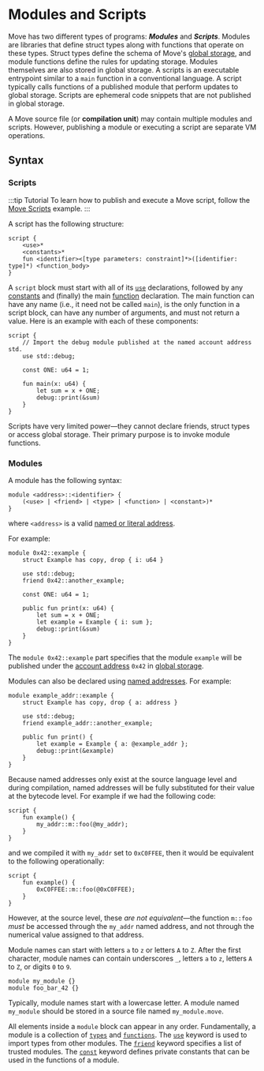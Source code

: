 # Modules and Scripts

Move has two different types of programs: **_Modules_** and **_Scripts_**. Modules are libraries that define struct types along with functions that operate on these types. Struct types define the schema of Move's [global storage](./global-storage-structure.md), and module functions define the rules for updating storage. Modules themselves are also stored in global storage. A scripts is an executable entrypoint similar to a `main` function in a conventional language. A script typically calls functions of a published module that perform updates to global storage. Scripts are ephemeral code snippets that are not published in global storage.

A Move source file (or **compilation unit**) may contain multiple modules and scripts. However, publishing a module or executing a script are separate VM operations.

## Syntax

### Scripts

:::tip Tutorial
To learn how to publish and execute a Move script, follow the [Move Scripts](../move-on-aptos/move-scripts.md) example.
:::

A script has the following structure:

```text
script {
    <use>*
    <constants>*
    fun <identifier><[type parameters: constraint]*>([identifier: type]*) <function_body>
}
```

A `script` block must start with all of its [`use`](./uses.md) declarations, followed by any [constants](./constants.md) and (finally) the main
[function](./functions.md) declaration.
The main function can have any name (i.e., it need not be called `main`), is the only function in a script block, can have any number of
arguments, and must not return a value. Here is an example with each of these components:

```move
script {
    // Import the debug module published at the named account address std.
    use std::debug;

    const ONE: u64 = 1;

    fun main(x: u64) {
        let sum = x + ONE;
        debug::print(&sum)
    }
}
```

Scripts have very limited power—they cannot declare friends, struct types or access global storage. Their primary purpose is to invoke module functions.

### Modules

A module has the following syntax:

```text
module <address>::<identifier> {
    (<use> | <friend> | <type> | <function> | <constant>)*
}
```

where `<address>` is a valid [named or literal address](./address.md).

For example:

```move
module 0x42::example {
    struct Example has copy, drop { i: u64 }

    use std::debug;
    friend 0x42::another_example;

    const ONE: u64 = 1;

    public fun print(x: u64) {
        let sum = x + ONE;
        let example = Example { i: sum };
        debug::print(&sum)
    }
}
```

The `module 0x42::example` part specifies that the module `example` will be published under the [account address](./address.md) `0x42` in [global storage](./global-storage-structure.md).

Modules can also be declared using [named addresses](./address.md). For example:

```move
module example_addr::example {
    struct Example has copy, drop { a: address }

    use std::debug;
    friend example_addr::another_example;

    public fun print() {
        let example = Example { a: @example_addr };
        debug::print(&example)
    }
}
```

Because named addresses only exist at the source language level and during compilation,
named addresses will be fully substituted for their value at the bytecode
level. For example if we had the following code:

```move
script {
    fun example() {
        my_addr::m::foo(@my_addr);
    }
}
```

and we compiled it with `my_addr` set to `0xC0FFEE`, then it would be equivalent
to the following operationally:

```move
script {
    fun example() {
        0xC0FFEE::m::foo(@0xC0FFEE);
    }
}
```

However, at the source level, these _are not equivalent_—the function
`m::foo` _must_ be accessed through the `my_addr` named address, and not through
the numerical value assigned to that address.

Module names can start with letters `a` to `z` or letters `A` to `Z`. After the first character, module names can contain underscores `_`, letters `a` to `z`, letters `A` to `Z`, or digits `0` to `9`.

```move
module my_module {}
module foo_bar_42 {}
```

Typically, module names start with a lowercase letter. A module named `my_module` should be stored in a source file named `my_module.move`.

All elements inside a `module` block can appear in any order.
Fundamentally, a module is a collection of [`types`](./structs-and-resources.md) and [`functions`](./functions.md).
The [`use`](./uses.md) keyword is used to import types from other modules.
The [`friend`](./friends.md) keyword specifies a list of trusted modules.
The [`const`](./constants.md) keyword defines private constants that can be used in the functions of a module.

